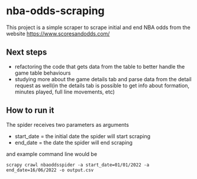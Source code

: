 # nba-odds-scraping

This project is a simple scraper to scrape initial and end NBA odds from the website https://www.scoresandodds.com/

## Next steps

- refactoring the code that gets data from the table to better handle the game table behaviours
- studying more about the game details tab and parse data from the detail request as well(in the details tab is possible to get info about formation, minutes played, full line movements, etc)

## How to run it

The spider receives two parameters as arguments
- start_date = the initial date the spider will start scraping
- end_date = the date the spider will end scraping

and example command line would be 

```
scrapy crawl nbaoddsspider -a start_date=01/01/2022 -a end_date=16/06/2022 -o output.csv
```
